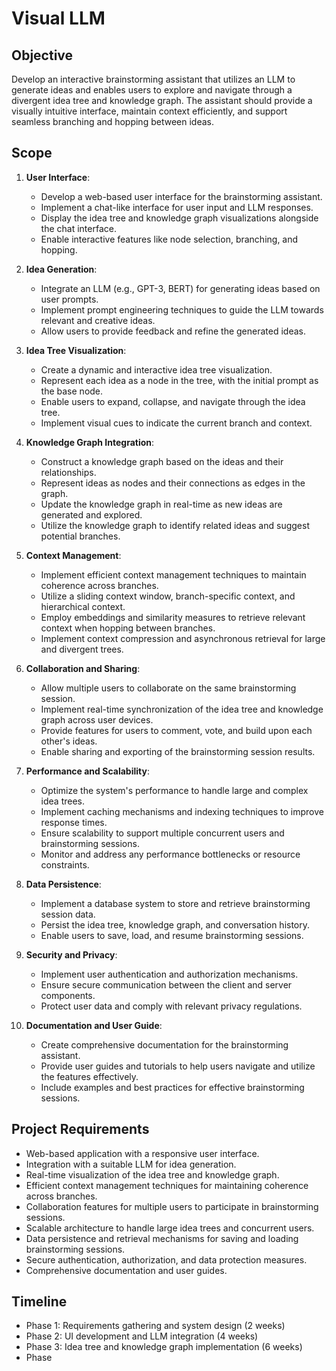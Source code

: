 # Visual LLM

## Objective
Develop an interactive brainstorming assistant that utilizes an LLM to generate ideas and enables users to explore and navigate through a divergent idea tree and knowledge graph. The assistant should provide a visually intuitive interface, maintain context efficiently, and support seamless branching and hopping between ideas.

## Scope
1. **User Interface**:
   - Develop a web-based user interface for the brainstorming assistant.
   - Implement a chat-like interface for user input and LLM responses.
   - Display the idea tree and knowledge graph visualizations alongside the chat interface.
   - Enable interactive features like node selection, branching, and hopping.

2. **Idea Generation**:
   - Integrate an LLM (e.g., GPT-3, BERT) for generating ideas based on user prompts.
   - Implement prompt engineering techniques to guide the LLM towards relevant and creative ideas.
   - Allow users to provide feedback and refine the generated ideas.

3. **Idea Tree Visualization**:
   - Create a dynamic and interactive idea tree visualization.
   - Represent each idea as a node in the tree, with the initial prompt as the base node.
   - Enable users to expand, collapse, and navigate through the idea tree.
   - Implement visual cues to indicate the current branch and context.

4. **Knowledge Graph Integration**:
   - Construct a knowledge graph based on the ideas and their relationships.
   - Represent ideas as nodes and their connections as edges in the graph.
   - Update the knowledge graph in real-time as new ideas are generated and explored.
   - Utilize the knowledge graph to identify related ideas and suggest potential branches.

5. **Context Management**:
   - Implement efficient context management techniques to maintain coherence across branches.
   - Utilize a sliding context window, branch-specific context, and hierarchical context.
   - Employ embeddings and similarity measures to retrieve relevant context when hopping between branches.
   - Implement context compression and asynchronous retrieval for large and divergent trees.

6. **Collaboration and Sharing**:
   - Allow multiple users to collaborate on the same brainstorming session.
   - Implement real-time synchronization of the idea tree and knowledge graph across user devices.
   - Provide features for users to comment, vote, and build upon each other's ideas.
   - Enable sharing and exporting of the brainstorming session results.

7. **Performance and Scalability**:
   - Optimize the system's performance to handle large and complex idea trees.
   - Implement caching mechanisms and indexing techniques to improve response times.
   - Ensure scalability to support multiple concurrent users and brainstorming sessions.
   - Monitor and address any performance bottlenecks or resource constraints.

8. **Data Persistence**:
   - Implement a database system to store and retrieve brainstorming session data.
   - Persist the idea tree, knowledge graph, and conversation history.
   - Enable users to save, load, and resume brainstorming sessions.

9. **Security and Privacy**:
   - Implement user authentication and authorization mechanisms.
   - Ensure secure communication between the client and server components.
   - Protect user data and comply with relevant privacy regulations.

10. **Documentation and User Guide**:
    - Create comprehensive documentation for the brainstorming assistant.
    - Provide user guides and tutorials to help users navigate and utilize the features effectively.
    - Include examples and best practices for effective brainstorming sessions.

## Project Requirements
- Web-based application with a responsive user interface.
- Integration with a suitable LLM for idea generation.
- Real-time visualization of the idea tree and knowledge graph.
- Efficient context management techniques for maintaining coherence across branches.
- Collaboration features for multiple users to participate in brainstorming sessions.
- Scalable architecture to handle large idea trees and concurrent users.
- Data persistence and retrieval mechanisms for saving and loading brainstorming sessions.
- Secure authentication, authorization, and data protection measures.
- Comprehensive documentation and user guides.

## Timeline
- Phase 1: Requirements gathering and system design (2 weeks)
- Phase 2: UI development and LLM integration (4 weeks)
- Phase 3: Idea tree and knowledge graph implementation (6 weeks)
- Phase
